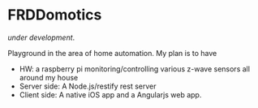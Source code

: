 # FRDDomotics 

_under development_.

Playground in the area of home automation. My plan is to have

* HW: a raspberry pi monitoring/controlling various z-wave sensors all around my house
* Server side: A Node.js/restify rest server
* Client side: A native iOS app and a Angularjs web app.